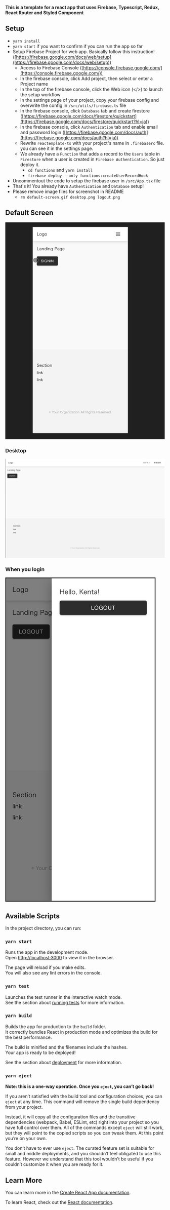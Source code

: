 **This is a template for a react app that uses Firebase, Typescript, Redux, React Router and Styled Component**

## Setup

- `yarn install`
- `yarn start` if you want to confirm if you can run the app so far
- Setup Firebase Project for web app. Basically follow this instruction! ([https://firebase.google.com/docs/web/setup](https://firebase.google.com/docs/web/setup))
    - Access to Firebase Console ([https://console.firebase.google.com/](https://console.firebase.google.com/))
    - In the firebase console, click Add project, then select or enter a Project name
    - In the top of the firebase console, click the Web icon (</>) to launch the setup workflow
    - In the settings page of your project, copy your firebase config and overwrite the config in  `/src/utils/firebase.ts` file
    - In the firebase console, click `Database` tab and create firestore ([https://firebase.google.com/docs/firestore/quickstart](https://firebase.google.com/docs/firestore/quickstart?hl=ja))
    - In the firebase console, click `Authentication` tab and enable email and password login ([https://firebase.google.com/docs/auth](https://firebase.google.com/docs/auth?hl=ja))
    - Rewrite `reactemplate-ts` with your project's name in `.firebaserc` file. you can see it in the settings page.
    - We already have a `Function` that adds a record to the `Users` table in `Firestore` when a user is created in `Firebase Authentication`. So just deploy it.
        - `cd functions` and `yarn install`
        - `firebase deploy --only functions:createUserRecordHook`
- Uncommentout the code to setup the firebase user in `/src/App.tsx` file
- That's it! You already have `Authentication` and `Database` setup!
- Please remove image files for screenshot in README
  - `rm default-screen.gif desktop.png logout.png`

## Default Screen
![](default-screen.gif)

### Desktop
![](desktop.png)

### When you login
![](logout.png)

## Available Scripts

In the project directory, you can run:

### `yarn start`

Runs the app in the development mode.<br />
Open [http://localhost:3000](http://localhost:3000) to view it in the browser.

The page will reload if you make edits.<br />
You will also see any lint errors in the console.

### `yarn test`

Launches the test runner in the interactive watch mode.<br />
See the section about [running tests](https://facebook.github.io/create-react-app/docs/running-tests) for more information.

### `yarn build`

Builds the app for production to the `build` folder.<br />
It correctly bundles React in production mode and optimizes the build for the best performance.

The build is minified and the filenames include the hashes.<br />
Your app is ready to be deployed!

See the section about [deployment](https://facebook.github.io/create-react-app/docs/deployment) for more information.

### `yarn eject`

**Note: this is a one-way operation. Once you `eject`, you can’t go back!**

If you aren’t satisfied with the build tool and configuration choices, you can `eject` at any time. This command will remove the single build dependency from your project.

Instead, it will copy all the configuration files and the transitive dependencies (webpack, Babel, ESLint, etc) right into your project so you have full control over them. All of the commands except `eject` will still work, but they will point to the copied scripts so you can tweak them. At this point you’re on your own.

You don’t have to ever use `eject`. The curated feature set is suitable for small and middle deployments, and you shouldn’t feel obligated to use this feature. However we understand that this tool wouldn’t be useful if you couldn’t customize it when you are ready for it.

## Learn More

You can learn more in the [Create React App documentation](https://facebook.github.io/create-react-app/docs/getting-started).

To learn React, check out the [React documentation](https://reactjs.org/).
